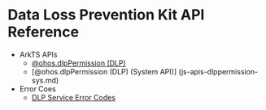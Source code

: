 # Data Loss Prevention Kit API Reference

- ArkTS APIs
  - [@ohos.dlpPermission (DLP)](js-apis-dlppermission.md)
  <!--Del-->
  - [@ohos.dlpPermission (DLP) (System API)] (js-apis-dlppermission-sys.md)
  <!--DelEnd-->
- Error Coes
  - [DLP Service Error Codes](errorcode-dlp.md)
